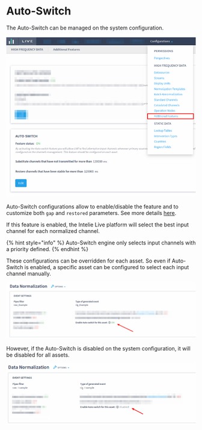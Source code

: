 # Auto-Switch

The Auto-Switch can be managed on the system configuration.

![Example of Auto-Switch configuration](<../../.gitbook/assets/image (287).png>)

Auto-Switch configurations allow to enable/disable the feature and to customize both `gap` and `restored` parameters. See more details [here](../../data-flow/data-normalization/auto-switch.md).

If this feature is enabled, the Intelie Live platform will select the best input channel for each normalized channel.

{% hint style="info" %}
Auto-Switch engine only selects input channels with a priority defined.
{% endhint %}

These configurations can be overridden for each asset. So even if Auto-Switch is enabled, a specific asset can be configured to select each input channel manually.

![Auto-Switch configuration for each asset](<../../.gitbook/assets/image (55).png>)

However, if the Auto-Switch is disabled on the system configuration, it will be disabled for all assets.

![Asset configuration if the Auto-Switch is disabled](<../../.gitbook/assets/image (210).png>)
